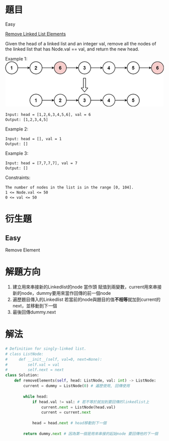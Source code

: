 # 題目
Easy

[Remove Linked List Elements](https://leetcode.com/problems/remove-linked-list-elements/)

Given the head of a linked list and an integer val, remove all the nodes of the linked list that has Node.val == val, and return the new head.

 

Example 1:
![image](/images/203.removelinked-list.jpg)

```
Input: head = [1,2,6,3,4,5,6], val = 6
Output: [1,2,3,4,5]
```
Example 2:
```
Input: head = [], val = 1
Output: []
```
Example 3:
```
Input: head = [7,7,7,7], val = 7
Output: []
``` 

Constraints:
```
The number of nodes in the list is in the range [0, 104].
1 <= Node.val <= 50
0 <= val <= 50
```

# 衍生題
## Easy
Remove Element

# 解題方向
1. 建立用來串接新的Linkedlist的node 當作頭 賦值到兩變數，current用來串接新的node，dummy要用來當作回傳的前一個node
2. 遍歷題目傳入的Linkedlist 若當前的node與題目的值**不相等**就加到current的next，並移動到下一個
3. 最後回傳dummy.next

# 解法

```python
# Definition for singly-linked list.
# class ListNode:
#     def __init__(self, val=0, next=None):
#         self.val = val
#         self.next = next
class Solution:
    def removeElements(self, head: ListNode, val: int) -> ListNode:
        current = dummy = ListNode(0) # 遍歷使用, 回傳使用
        
        while head:
            if head.val != val: # 若不等於就加到要回傳的linkedlist上
                current.next = ListNode(head.val)
                current = current.next
                
            head = head.next # head移動到下一個
            
        return dummy.next # 因為第一個是用來串接的起始node 要回傳他的下一個
```
